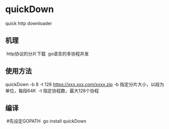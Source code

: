 # quickDown
quick http downloader

## 机理
  http协议的分片下载
  go语言的多协程并发

## 使用方法
  quickDown -b 8 -t 128 https://xxx.xxx.com/xxxx.zip
  -b 指定分片大小，以段为单位，每段64K
  -t 指定协程数，最大128个协程

## 编译
  #先设定GOPATH
  go install quickDown
